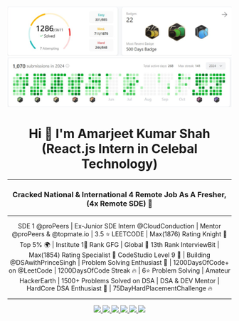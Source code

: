 ![My Profile Stats](assets/LeetCode1.jpg)
![My Profile Stats](assets/LeetCode.jpg)

<h1 align="center">Hi 👋 I'm Amarjeet Kumar Shah (React.js Intern in Celebal Technology)</h1>

---

<h3 align="center">Cracked National & International 4 Remote Job As A Fresher, (4x Remote SDE) 💯</h3>

---

<p align="center">
  SDE 1 @proPeers | Ex-Junior SDE Intern @CloudConduction | Mentor @proPeers & @topmate.io | 
  3.5 ⭐ LEETCODE | Max(1876) Rating Knight 👑 Top 5% 🌍 | Institute 1🥇 Rank GFG | Global 🥇 13th Rank InterviewBit |
  Max(1854) Rating Specialist 🧸 CodeStudio Level 9 🚀 |
  Building @DSAwithPrinceSingh | Problem Solving Enthusiast 🧠 |
  1200DaysOfCode+ on @LeetCode | 1200DaysOfCode Streak 🔥 |
  6⭐ Problem Solving | Amateur HackerEarth |
  1500+ Problems Solved on DSA |
  DSA & DEV Mentor | HardCore DSA Enthusiast 💓 |
  75DayHardPlacementChallenge 🔥
</p>

---

<p align="center">
  <a href="https://youtube.com/" target="_blank">
    <img src="https://img.shields.io/badge/YOUTUBE-FF0000?style=for-the-badge&logo=youtube&logoColor=white" />
  </a>
  <a href="https://linkedin.com/" target="_blank">
    <img src="https://img.shields.io/badge/LINKEDIN-0A66C2?style=for-the-badge&logo=linkedin&logoColor=white" />
  </a>
  <a href="https://github.com/" target="_blank">
    <img src="https://img.shields.io/badge/GITHUB-171515?style=for-the-badge&logo=github&logoColor=white" />
  </a>
  <a href="https://twitter.com/" target="_blank">
    <img src="https://img.shields.io/badge/TWITTER-1DA1F2?style=for-the-badge&logo=twitter&logoColor=white" />
  </a>
  <a href="https://topmate.io/" target="_blank">
    <img src="https://img.shields.io/badge/TOPMATE-00C776?style=for-the-badge&logo=&logoColor=white" />
  </a>
  <a href="mailto:example@example.com">
    <img src="https://img.shields.io/badge/EMAIL-D44638?style=for-the-badge&logo=gmail&logoColor=white" />
  </a>
</p>
